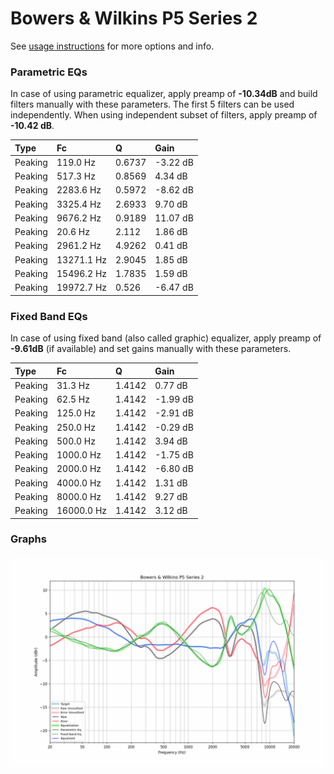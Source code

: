 # Bowers & Wilkins P5 Series 2
See [usage instructions](https://github.com/jaakkopasanen/AutoEq#usage) for more options and info.

### Parametric EQs
In case of using parametric equalizer, apply preamp of **-10.34dB** and build filters manually
with these parameters. The first 5 filters can be used independently.
When using independent subset of filters, apply preamp of **-10.42 dB**.

| Type    | Fc         |      Q | Gain     |
|:--------|:-----------|:-------|:---------|
| Peaking | 119.0 Hz   | 0.6737 | -3.22 dB |
| Peaking | 517.3 Hz   | 0.8569 | 4.34 dB  |
| Peaking | 2283.6 Hz  | 0.5972 | -8.62 dB |
| Peaking | 3325.4 Hz  | 2.6933 | 9.70 dB  |
| Peaking | 9676.2 Hz  | 0.9189 | 11.07 dB |
| Peaking | 20.6 Hz    | 2.112  | 1.86 dB  |
| Peaking | 2961.2 Hz  | 4.9262 | 0.41 dB  |
| Peaking | 13271.1 Hz | 2.9045 | 1.85 dB  |
| Peaking | 15496.2 Hz | 1.7835 | 1.59 dB  |
| Peaking | 19972.7 Hz | 0.526  | -6.47 dB |

### Fixed Band EQs
In case of using fixed band (also called graphic) equalizer, apply preamp of **-9.61dB**
(if available) and set gains manually with these parameters.

| Type    | Fc         |      Q | Gain     |
|:--------|:-----------|:-------|:---------|
| Peaking | 31.3 Hz    | 1.4142 | 0.77 dB  |
| Peaking | 62.5 Hz    | 1.4142 | -1.99 dB |
| Peaking | 125.0 Hz   | 1.4142 | -2.91 dB |
| Peaking | 250.0 Hz   | 1.4142 | -0.29 dB |
| Peaking | 500.0 Hz   | 1.4142 | 3.94 dB  |
| Peaking | 1000.0 Hz  | 1.4142 | -1.75 dB |
| Peaking | 2000.0 Hz  | 1.4142 | -6.80 dB |
| Peaking | 4000.0 Hz  | 1.4142 | 1.31 dB  |
| Peaking | 8000.0 Hz  | 1.4142 | 9.27 dB  |
| Peaking | 16000.0 Hz | 1.4142 | 3.12 dB  |

### Graphs
![](./Bowers%20&%20Wilkins%20P5%20Series%202.png)